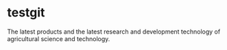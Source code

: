 # testgit
The latest products and the latest research and development technology of agricultural science and technology.
